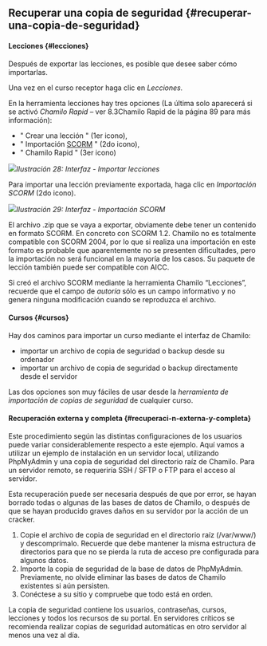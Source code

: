 ## Recuperar una copia de seguridad {#recuperar-una-copia-de-seguridad}

#### Lecciones {#lecciones}

Después de exportar las lecciones, es posible que desee saber cómo importarlas.

Una vez en el curso receptor haga clic en _Lecciones._

En la herramienta lecciones hay tres opciones (La última solo aparecerá si se activó _Chamilo Rapid_ – ver 8.3Chamilo Rapid de la página 89 para más información):

- &quot; Crear una lección &quot; (1er icono),
- &quot; Importación [SCORM](http://fr.wikipedia.org/wiki/Sharable_Content_Object_Reference_Model) &quot; (2do icono),
- &quot; Chamilo Rapid &quot; (3er icono)

![](/var/www/docs/es/admin/assets/images135.png)*Ilustración 28: Interfaz - Importar lecciones*

Para importar una lección previamente exportada, haga clic en _Importación SCORM_ (2do icono).

![](/var/www/docs/es/admin/assets/images136.png)*Ilustración 29: Interfaz - Importación SCORM*

El archivo .zip que se vaya a exportar, obviamente debe tener un contenido en formato SCORM. En concreto con SCORM 1.2\. Chamilo no es totalmente compatible con SCORM 2004, por lo que si realiza una importación en este formato es probable que aparentemente no se presenten dificultades, pero la importación no será funcional en la mayoría de los casos. Su paquete de lección también puede ser compatible con AICC.

Si creó el archivo SCORM mediante la herramienta Chamilo “Lecciones”, recuerde que el campo de _autoría_ sólo es un campo informativo y no genera ninguna modificación cuando se reproduzca el archivo.

#### Cursos {#cursos}

Hay dos caminos para importar un curso mediante el interfaz de Chamilo:

- importar un archivo de copia de seguridad o backup desde su ordenador
- importar un archivo de copia de seguridad o backup directamente desde el servidor

Las dos opciones son muy fáciles de usar desde la _herramienta de importación_ _de copias de seguridad_ de cualquier curso.

#### Recuperación externa y completa {#recuperaci-n-externa-y-completa}

Este procedimiento según las distintas configuraciones de los usuarios puede variar considerablemente respecto a este ejemplo. Aquí vamos a utilizar un ejemplo de instalación en un servidor local, utilizando PhpMyAdmin y una copia de seguridad del directorio raíz de Chamilo. Para un servidor remoto, se requeriría SSH / SFTP o FTP para el acceso al servidor.

Esta recuperación puede ser necesaria después de que por error, se hayan borrado todas o algunas de las bases de datos de Chamilo, o después de que se hayan producido graves daños en su servidor por la acción de un cracker.

1. Copie el archivo de copia de seguridad en el directorio raíz (/var/www/) y descomprímalo. Recuerde que debe mantener la misma estructura de directorios para que no se pierda la ruta de acceso pre configurada para algunos datos.
2. Importe la copia de seguridad de la base de datos de PhpMyAdmin. Previamente, no olvide eliminar las bases de datos de Chamilo existentes si aún persisten.
3. Conéctese a su sitio y compruebe que todo está en orden.

La copia de seguridad contiene los usuarios, contraseñas, cursos, lecciones y todos los recursos de su portal. En servidores críticos se recomienda realizar copias de seguridad automáticas en otro servidor al menos una vez al día.